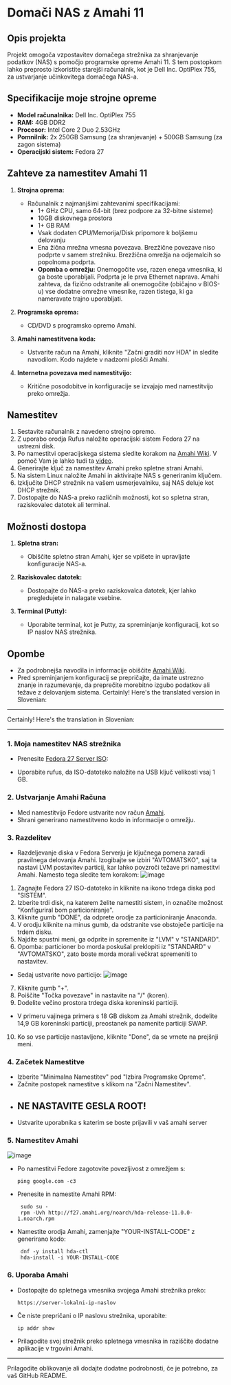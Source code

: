 # Domači NAS z Amahi 11

## Opis projekta

Projekt omogoča vzpostavitev domačega strežnika za shranjevanje podatkov (NAS) s pomočjo programske opreme Amahi 11. S tem postopkom lahko preprosto izkoristite starejši računalnik, kot je Dell Inc. OptiPlex 755, za ustvarjanje učinkovitega domačega NAS-a.

## Specifikacije moje strojne opreme

- **Model računalnika:** Dell Inc. OptiPlex 755
- **RAM:** 4GB DDR2
- **Procesor:** Intel Core 2 Duo 2.53GHz
- **Pomnilnik:** 2x 250GB Samsung (za shranjevanje) + 500GB Samsung (za zagon sistema)
- **Operacijski sistem:** Fedora 27

## Zahteve za namestitev Amahi 11

1. **Strojna oprema:**
   - Računalnik z najmanjšimi zahtevanimi specifikacijami:
     - 1+ GHz CPU, samo 64-bit (brez podpore za 32-bitne sisteme)
     - 10GB diskovnega prostora
     - 1+ GB RAM
     - Vsak dodaten CPU/Memorija/Disk pripomore k boljšemu delovanju
     - Ena žična mrežna vmesna povezava. Brezžične povezave niso podprte v samem strežniku. Brezžična omrežja na odjemalcih so popolnoma podprta.
     - **Opomba o omrežju:** Onemogočite vse, razen enega vmesnika, ki ga boste uporabljali. Podprta je le prva Ethernet naprava. Amahi zahteva, da fizično odstranite ali onemogočite (običajno v BIOS-u) vse dodatne omrežne vmesnike, razen tistega, ki ga nameravate trajno uporabljati.

2. **Programska oprema:**
   - CD/DVD s programsko opremo Amahi.
   
3. **Amahi namestitvena koda:**
   - Ustvarite račun na Amahi, kliknite "Začni graditi nov HDA" in sledite navodilom. Kodo najdete v nadzorni plošči Amahi.

4. **Internetna povezava med namestitvijo:**
   - Kritične posodobitve in konfiguracije se izvajajo med namestitvijo preko omrežja.

## Namestitev

1. Sestavite računalnik z navedeno strojno opremo.
2. Z uporabo orodja Rufus naložite operacijski sistem Fedora 27 na ustrezni disk.
3. Po namestitvi operacijskega sistema sledite korakom na [Amahi Wiki](https://wiki.amahi.org/index.php/Main_Page). V pomoč Vam je lahko tudi ta [video](https://www.addictivetips.com/ubuntu-linux-tips/create-a-linux-nas-with-amahi/).
4. Generirajte ključ za namestitev Amahi preko spletne strani Amahi.
5. Na sistem Linux naložite Amahi in aktivirajte NAS s generiranim ključem.
6. Izključite DHCP strežnik na vašem usmerjevalniku, saj NAS deluje kot DHCP strežnik.
7. Dostopajte do NAS-a preko različnih možnosti, kot so spletna stran, raziskovalec datotek ali terminal.

## Možnosti dostopa

1. **Spletna stran:**
   - Obiščite spletno stran Amahi, kjer se vpišete in upravljate konfiguracije NAS-a.

2. **Raziskovalec datotek:**
   - Dostopajte do NAS-a preko raziskovalca datotek, kjer lahko pregledujete in nalagate vsebine.

3. **Terminal (Putty):**
   - Uporabite terminal, kot je Putty, za spreminjanje konfiguracij, kot so IP naslov NAS strežnika.

## Opombe

- Za podrobnejša navodila in informacije obiščite [Amahi Wiki](https://wiki.amahi.org/).
- Pred spreminjanjem konfiguracij se prepričajte, da imate ustrezno znanje in razumevanje, da preprečite morebitno izgubo podatkov ali težave z delovanjem sistema.
Certainly! Here's the translated version in Slovenian:

---
Certainly! Here's the translation in Slovenian:

---

### 1. Moja namestitev NAS strežnika

- Prenesite [Fedora 27 Server ISO](https://archives.fedoraproject.org/pub/archive/fedora/linux/releases/27/Server/x86_64/iso/Fedora-Server-netinst-x86_64-27-1.6.iso):

- Uporabite rufus, da ISO-datoteko naložite na USB ključ velikosti vsaj 1 GB.

### 2. Ustvarjanje Amahi Računa

- Med namestitvijo Fedore ustvarite nov račun [Amahi](https://www.amahi.org/).
- Shrani generirano namestitveno kodo in informacije o omrežju.

### 3. Razdelitev

- Razdeljevanje diska v Fedora Serverju je ključnega pomena zaradi pravilnega delovanja Amahi. Izogibajte se izbiri "AVTOMATSKO", saj ta nastavi LVM postavitev particij, kar lahko povzroči težave pri namestitvi Amahi. Namesto tega sledite tem korakom:
![image](https://github.com/Vid-Zganjar/Projektna-naloga-TP/assets/147034349/2166c8ac-00cc-47ae-bb20-384633150806)

1. Zagnajte Fedora 27 ISO-datoteko in kliknite na ikono trdega diska pod "SISTEM".
2. Izberite trdi disk, na katerem želite namestiti sistem, in označite možnost "Konfiguriral bom particioniranje".
3. Kliknite gumb "DONE", da odprete orodje za particioniranje Anaconda.
4. V orodju kliknite na minus gumb, da odstranite vse obstoječe particije na trdem disku.
5. Najdite spustni meni, ga odprite in spremenite iz "LVM" v "STANDARD".
6. Opomba: particioner bo morda poskušal preklopiti iz "STANDARD" v "AVTOMATSKO", zato boste morda morali večkrat spremeniti to nastavitev.

- Sedaj ustvarite novo particijo:
![image](https://github.com/Vid-Zganjar/Projektna-naloga-TP/assets/147034349/fd325129-9cc6-48aa-9fdc-670c3ca78adb)

7. Kliknite gumb "+".
8. Poiščite "Točka povezave" in nastavite na "/" (koren).
9. Dodelite večino prostora trdega diska koreninski particiji.

- V primeru vajinega primera s 18 GB diskom za Amahi strežnik, dodelite 14,9 GB koreninski particiji, preostanek pa namenite particiji SWAP.

10. Ko so vse particije nastavljene, kliknite "Done", da se vrnete na prejšnji meni.

### 4. Začetek Namestitve

- Izberite "Minimalna Namestitev" pod "Izbira Programske Opreme".
- Začnite postopek namestitve s klikom na "Začni Namestitev".
- ## NE NASTAVITE GESLA ROOT!
- Ustvarite uporabnika s katerim se boste prijavili v vaš amahi server

### 5. Namestitev Amahi
![image](https://github.com/Vid-Zganjar/Projektna-naloga-TP/assets/147034349/7acfc3f7-0673-400a-8f0d-c096f569a825)

- Po namestitvi Fedore zagotovite povezljivost z omrežjem s:

  ```
  ping google.com -c3
  ```

- Prenesite in namestite Amahi RPM:

  ```
   sudo su -
   rpm -Uvh http://f27.amahi.org/noarch/hda-release-11.0.0-1.noarch.rpm
  ```

- Namestite orodja Amahi, zamenjajte "YOUR-INSTALL-CODE" z generirano kodo:

  ```
   dnf -y install hda-ctl
   hda-install -i YOUR-INSTALL-CODE
  ```

### 6. Uporaba Amahi

- Dostopajte do spletnega vmesnika svojega Amahi strežnika preko:

  ```
  https://server-lokalni-ip-naslov
  ```

- Če niste prepričani o IP naslovu strežnika, uporabite:

  ```
  ip addr show
  ```

- Prilagodite svoj strežnik preko spletnega vmesnika in raziščite dodatne aplikacije v trgovini Amahi.

---

Prilagodite oblikovanje ali dodajte dodatne podrobnosti, če je potrebno, za vaš GitHub README.

